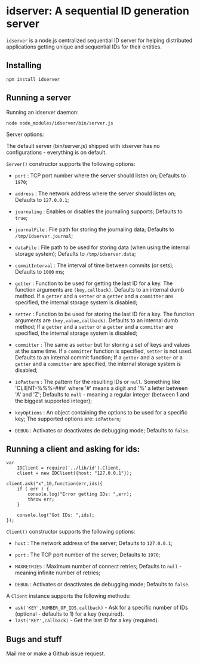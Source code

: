 # idserver: A sequential ID generation server

`idserver` is a node.js centralized sequential ID server for helping distributed applications getting unique and sequential IDs for their entities.

## Installing

    npm install idserver

## Running a server

Running an idserver daemon:

    node node_modules/idserver/bin/server.js

Server options:

The default server (bin/server.js) shipped with idserver has no configurations - everything is on default.


`Server()` constructor supports the following options:

- `port` : TCP port number where the server should listen on; Defaults to `1970`;
- `address` : The network address where the server should listen on; Defaults to `127.0.0.1`;

- `journaling` : Enables or disables the journaling supports; Defaults to `true`;
- `journalFile` : File path for storing the journaling data; Defaults to `/tmp/idserver.journal`;

- `dataFile` : File path to be used for storing data (when using the internal storage system); Defaults to `/tmp/idserver.data`;

- `commitInterval` : The interval of time between commits (or sets); Defaults to `1000` ms;

- `getter` : Function to be used for getting the last ID for a key. The function arguments are `(key,callback)`. Defaults to an internal dumb method. If a `getter` and a `setter` or a `getter` and a `committer` are specified, the internal storage system is disabled;
- `setter` : Function to be used for storing the last ID for a key. The function arguments are `(key,value,callback)`. Defaults to an internal dumb method; If a `getter` and a `setter` or a `getter` and a `committer` are specified, the internal storage system is disabled;
- `committer` : The same as `setter` but for storing a set of keys and values at the same time. If a `committer` function is specified, `setter` is not used. Defaults to an internal commit function; If a `getter` and a `setter` or a `getter` and a `committer` are specified, the internal storage system is disabled;

- `idPattern` : The pattern for the resulting IDs or `null`. Something like 'CLIENT-%%%-###' where '#' means a digit and '%' a letter between 'A' and 'Z'; Defaults to `null` - meaning a regular integer (between 1 and the biggest supported integer);

- `keyOptions` : An object containing the options to be used for a specific key; The supported options are: `idPattern`;

- `DEBUG` : Activates or deactivates de debugging mode; Defaults to `false`.


## Running a client and asking for ids:

    var
        IDClient = require('../lib/id').Client,
        client = new IDClient({host: "127.0.0.1"});

    client.ask("x",10,function(err,ids){
        if ( err ) {
            console.log("Error getting IDs: ",err);
            throw err;
        }

        console.log("Got IDs: ",ids);
    });


`Client()` constructor supports the following options:

- `host` : The network address of the server; Defaults to `127.0.0.1`;
- `port` : The TCP port number of the server; Defaults to `1970`;
- `MAXRETRIES` : Maximum number of connect retries; Defaults to `null` - meaning infinite number of retries;

- `DEBUG` : Activates or deactivates de debugging mode; Defaults to `false`.

A `Client` instance supports the following methods:

- `ask('KEY',NUMBER_OF_IDS,callback)` - Ask for a specific number of IDs (optional - defaults to 1) for a key (required).
- `last('KEY',callback)` - Get the last ID for a key (required).


## Bugs and stuff

Mail me or make a Github issue request.
